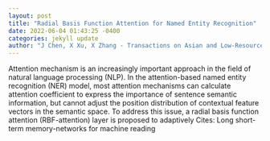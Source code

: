 ```yaml
--- 
layout: post 
title: "Radial Basis Function Attention for Named Entity Recognition" 
date: 2022-06-04 01:43:25 -0400 
categories: jekyll update 
author: "J Chen, X Xu, X Zhang - Transactions on Asian and Low-Resource Language , 2022" 
--- 
```

Attention mechanism is an increasingly important approach in the field of natural language processing (NLP). In the attention-based named entity recognition (NER) model, most attention mechanisms can calculate attention coefficient to express the importance of sentence semantic information, but cannot adjust the position distribution of contextual feature vectors in the semantic space. To address this issue, a radial basis function attention (RBF-attention) layer is proposed to adaptively Cites: Long short-term memory-networks for machine reading